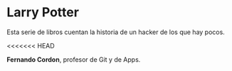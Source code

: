 # Larry Potter

Esta serie de libros cuentan la historia de un hacker de los que hay pocos. 

<<<<<<< HEAD

**Fernando Cordon**, profesor de Git y de Apps.
